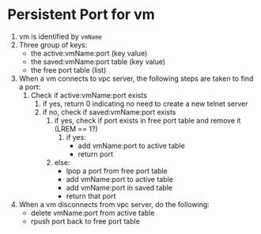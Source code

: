 # Persistent Port for vm

1. vm is identified by `vmName`
2. Three group of keys:
    * the active:vmName:port (key value)
    * the saved:vmName:port table (key value)
    * the free port table (list)
3. When a vm connects to vpc server, the following steps are taken to find a port:
    1. Check if active:vmName:port exists
        1. if yes, return 0 indicating no need to create a new telnet server
        2. if no, check if saved:vmName:port exists
            1. if yes, check if port exists in free port table and remove it (LREM == 1?)
                1. if yes:
                    * add vmName:port to active table
                    * return port
            2. else:
                * lpop a port from free port table
                * add vmName:port to active table
                * add vmName:port in saved table
                * return that port
4. When a vm disconnects from vpc server, do the following:
    * delete vmName:port from active table
    * rpush port back to free port table
